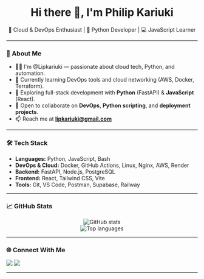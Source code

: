 <h1 align="center">Hi there 👋, I'm Philip Kariuki</h1>

<p align="center">
  🚀 Cloud & DevOps Enthusiast | 🐍 Python Developer | 💻 JavaScript Learner  
</p>

---

### 🌟 About Me

- 👨‍💻 I'm @Lipkariuki — passionate about cloud tech, Python, and automation.
- 🌱 Currently learning DevOps tools and cloud networking (AWS, Docker, Terraform).
- 👀 Exploring full-stack development with **Python** (FastAPI) & **JavaScript** (React).
- 🤝 Open to collaborate on **DevOps**, **Python scripting**, and **deployment projects**.
- 📫 Reach me at **lipkariuki@gmail.com**

---

### 🛠️ Tech Stack

- **Languages:** Python, JavaScript, Bash  
- **DevOps & Cloud:** Docker, GitHub Actions, Linux, Nginx, AWS, Render  
- **Backend:** FastAPI, Node.js, PostgreSQL  
- **Frontend:** React, Tailwind CSS, Vite  
- **Tools:** Git, VS Code, Postman, Supabase, Railway

---

### 📈 GitHub Stats

<p align="center">
  <img src="https://github-readme-stats.vercel.app/api?username=Lipkariuki&show_icons=true&theme=radical" alt="GitHub stats" />
  <br />
  <img src="https://github-readme-stats.vercel.app/api/top-langs/?username=Lipkariuki&layout=compact&theme=radical" alt="Top languages" />
</p>

---

### 🌐 Connect With Me

<p>
  <a href="mailto:lipkariuki@gmail.com"><img src="https://img.shields.io/badge/Email-D14836?style=for-the-badge&logo=gmail&logoColor=white" /></a>
  <a href="https://www.linkedin.com/in/philip-kariuki/" target="_blank"><img src="https://img.shields.io/badge/LinkedIn-0077B5?style=for-the-badge&logo=linkedin&logoColor=white" /></a>
</p>

---

<!---
Lipkariuki/Lipkariuki is a ✨ special ✨ repository because its `README.md` (this file) appears on your GitHub profile.
You can click the Preview link to take a look at your changes.
--->
